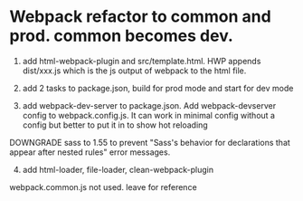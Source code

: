 # Webpack refactor to common and prod. common becomes dev. 

1) add html-webpack-plugin and src/template.html. HWP appends dist/xxx.js which is the js output of webpack to the html file. 

2) add 2 tasks to package.json, build for prod mode and start for dev mode

3) add webpack-dev-server to package.json. Add webpack-devserver config to webpack.config.js. It can work in minimal config without a config but better to put it in to show hot reloading

DOWNGRADE sass to 1.55 to prevent 
"Sass's behavior for declarations that appear after nested rules" error messages. 

4) add html-loader, file-loader, clean-webpack-plugin

webpack.common.js not used. leave for reference
